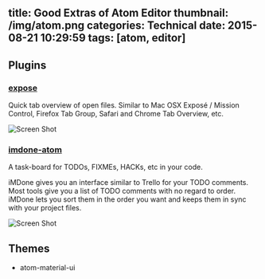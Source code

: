title: Good Extras of Atom Editor
thumbnail: /img/atom.png
categories: Technical
date: 2015-08-21 10:29:59
tags: [atom, editor]
---

## Plugins

### <i class="fa fa-cog fa-spin"></i> [expose](https://atom.io/packages/expose)

Quick tab overview of open files. Similar to Mac OSX Exposé / Mission Control, Firefox Tab Group, Safari and Chrome Tab Overview, etc.

<!--more-->

![Screen Shot](https://i.github-camo.com/ebe00b0f6d52cf01dba5fd0a0ec3ae861222c4a3/68747470733a2f2f7261772e67697468756275736572636f6e74656e742e636f6d2f6d726f64616c67616172642f61746f6d2d6578706f73652f6d61737465722f73637265656e73686f74732f707265766965772e706e67)

### <i class="fa fa-cog fa-spin"></i> [imdone-atom](https://atom.io/packages/imdone-atom)

A task-board for TODOs, FIXMEs, HACKs, etc in your code.

iMDone gives you an interface similar to Trello for your TODO comments. Most tools give you a list of TODO comments with no regard to order. iMDone lets you sort them in the order you want and keeps them in sync with your project files.

![Screen Shot](https://i.github-camo.com/48ece2adf6490777e5e59d8ae6dcd35735421833/68747470733a2f2f636c6f75642e67697468756275736572636f6e74656e742e636f6d2f6173736574732f3233333530352f383933393833312f36616266313436612d333532632d313165352d383638392d3936646435376435343333652e676966)

## Themes

- atom-material-ui
